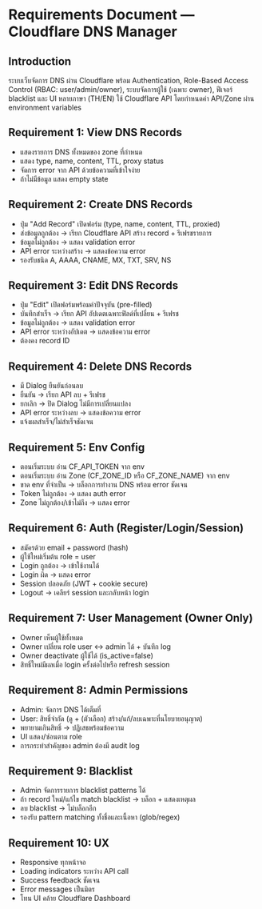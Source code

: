 # Requirements Document — Cloudflare DNS Manager

## Introduction
ระบบเว็บจัดการ DNS ผ่าน Cloudflare พร้อม Authentication, Role-Based Access Control (RBAC: user/admin/owner), ระบบจัดการผู้ใช้ (เฉพาะ owner), ฟีเจอร์ blacklist และ UI หลายภาษา (TH/EN) ใช้ Cloudflare API โดยกำหนดค่า API/Zone ผ่าน environment variables

## Requirement 1: View DNS Records
- แสดงรายการ DNS ทั้งหมดของ zone ที่กำหนด
- แสดง type, name, content, TTL, proxy status
- จัดการ error จาก API ด้วยข้อความที่เข้าใจง่าย
- ถ้าไม่มีข้อมูล แสดง empty state

## Requirement 2: Create DNS Records
- ปุ่ม "Add Record" เปิดฟอร์ม (type, name, content, TTL, proxied)
- ส่งข้อมูลถูกต้อง → เรียก Cloudflare API สร้าง record + รีเฟรชรายการ
- ข้อมูลไม่ถูกต้อง → แสดง validation error
- API error ระหว่างสร้าง → แสดงข้อความ error
- รองรับชนิด A, AAAA, CNAME, MX, TXT, SRV, NS

## Requirement 3: Edit DNS Records
- ปุ่ม "Edit" เปิดฟอร์มพร้อมค่าปัจจุบัน (pre-filled)
- บันทึกสำเร็จ → เรียก API อัปเดตเฉพาะฟิลด์ที่เปลี่ยน + รีเฟรช
- ข้อมูลไม่ถูกต้อง → แสดง validation error
- API error ระหว่างอัปเดต → แสดงข้อความ error
- ต้องคง record ID

## Requirement 4: Delete DNS Records
- มี Dialog ยืนยันก่อนลบ
- ยืนยัน → เรียก API ลบ + รีเฟรช
- ยกเลิก → ปิด Dialog ไม่มีการเปลี่ยนแปลง
- API error ระหว่างลบ → แสดงข้อความ error
- แจ้งผลสำเร็จ/ไม่สำเร็จชัดเจน

## Requirement 5: Env Config
- ตอนเริ่มระบบ อ่าน CF_API_TOKEN จาก env
- ตอนเริ่มระบบ อ่าน Zone (CF_ZONE_ID หรือ CF_ZONE_NAME) จาก env
- ขาด env ที่จำเป็น → บล็อกการทำงาน DNS พร้อม error ชัดเจน
- Token ไม่ถูกต้อง → แสดง auth error
- Zone ไม่ถูกต้อง/เข้าไม่ถึง → แสดง error

## Requirement 6: Auth (Register/Login/Session)
- สมัครด้วย email + password (hash)
- ผู้ใช้ใหม่เริ่มต้น role = user
- Login ถูกต้อง → เข้าใช้งานได้
- Login ผิด → แสดง error
- Session ปลอดภัย (JWT + cookie secure)
- Logout → เคลียร์ session และกลับหน้า login

## Requirement 7: User Management (Owner Only)
- Owner เห็นผู้ใช้ทั้งหมด
- Owner เปลี่ยน role user <-> admin ได้ + บันทึก log
- Owner deactivate ผู้ใช้ได้ (is_active=false)
- สิทธิ์ใหม่มีผลเมื่อ login ครั้งต่อไปหรือ refresh session

## Requirement 8: Admin Permissions
- Admin: จัดการ DNS ได้เต็มที่
- User: สิทธิ์จำกัด (ดู + (ตัวเลือก) สร้าง/แก้/ลบเฉพาะที่นโยบายอนุญาต)
- พยายามเกินสิทธิ์ → ปฏิเสธพร้อมข้อความ
- UI แสดง/ซ่อนตาม role
- การกระทำสำคัญของ admin ต้องมี audit log

## Requirement 9: Blacklist
- Admin จัดการรายการ blacklist patterns ได้
- ถ้า record ใหม่/แก้ไข match blacklist → บล็อก + แสดงเหตุผล
- ลบ blacklist → ไม่บล็อกอีก
- รองรับ pattern matching ทั้งชื่อและเนื้อหา (glob/regex)

## Requirement 10: UX
- Responsive ทุกหน้าจอ
- Loading indicators ระหว่าง API call
- Success feedback ชัดเจน
- Error messages เป็นมิตร
- โทน UI คล้าย Cloudflare Dashboard
